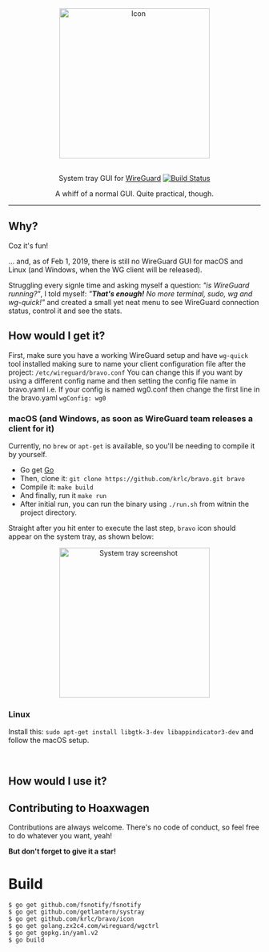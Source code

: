 <div align="center">
    <img src="https://cdn.jsdelivr.net/gh/krlc/bravo@master/icon-misc/bravo.svg" alt="Icon" width="300" />
  <br><br>
  <p>System tray GUI for <a href="https://www.wireguard.com/">WireGuard</a>  <a href="https://travis-ci.com/krlc/bravo"><img alt="Build Status" src="https://travis-ci.com/krlc/bravo.svg?branch=master"></a></p>
  <p>A whiff of a normal GUI. Quite practical, though.</p>
</div>

---

## Why?

Coz it's fun!


... and, as of Feb 1, 2019, there is still no WireGuard GUI for macOS and Linux (and Windows, when the WG client will be released).

Struggling every signle time and asking myself a question: _"is WireGuard running?"_, I told myself: _"__That's enough!__ No more terminal, sudo, wg and wg-quick!"_ and created a small yet neat menu to see WireGuard connection status, control it and see the stats.

## How would I get it?

First, make sure you have a working WireGuard setup and have `wg-quick` tool installed making sure to name your client configuration file after the project: `/etc/wireguard/bravo.conf` 
You can change this if you want by using a different config name and then setting the config file name in bravo.yaml i.e. If your config is named wg0.conf then change the first line in the bravo.yaml `wgConfig: wg0`

### macOS (and Windows, as soon as WireGuard team releases a client for it)

Currently, no `brew` or `apt-get` is available, so you'll be needing to compile it by yourself.

- Go get [Go](https://golang.org/dl/)
- Then, clone it: `git clone https://github.com/krlc/bravo.git bravo`
- Compile it: `make build`
- And finally, run it `make run`
- After initial run, you can run the binary using `./run.sh` from witnin the project directory.

Straight after you hit enter to execute the last step, `bravo` icon should appear on the system tray, as shown below:

<div align="center">
  <img src="https://cdn.jsdelivr.net/gh/krlc/bravo@readme/icon-misc/screen-1.png" alt="System tray screenshot" width="300" />
</div>

### Linux

Install this: `sudo apt-get install libgtk-3-dev libappindicator3-dev` and follow the macOS setup.

<br>

## How would I use it?

## Contributing to Hoaxwagen

Contributions are always welcome. There's no code of conduct, so feel free to do whatever you want, yeah!

**But don't forget to give it a star!**

# Build 
```
$ go get github.com/fsnotify/fsnotify
$ go get github.com/getlantern/systray
$ go get github.com/krlc/bravo/icon
$ go get golang.zx2c4.com/wireguard/wgctrl
$ go get gopkg.in/yaml.v2
$ go build
```
